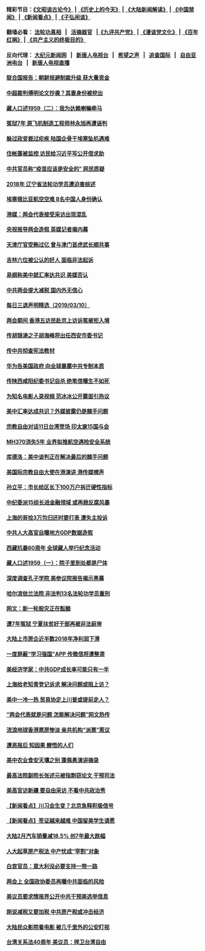 #### 精彩节目：[《文昭谈古论今》](http://134.209.198.168/wenzhao) | [《历史上的今天》](http://134.209.198.168/today-in-history) | [《大陆新闻解读》](http://134.209.198.168/ntdtv-comedy) | [《中国禁闻》](http://134.209.198.168/ntdtv-news) | [《新闻看点》](http://134.209.198.168/news-insight) | [《子弘闲谈》](http://134.209.198.168/zihongxiantan/) 

 #### 翻墙必看： [法轮功真相](http://134.209.198.168:10000/videos/truth.html) &nbsp;&nbsp;|&nbsp;&nbsp; [活摘器官](http://134.209.198.168:10000/videos/res/Organs/) &nbsp;&nbsp;|[《九评共产党》](http://134.209.198.168:10000/videos/jiuping) | [《漫谈党文化》](http://134.209.198.168:10000/videos/mtdwh) | [《百年红祸》](http://134.209.198.168:10000/videos/bnhh) | [《共产主义的终极目的》](http://134.209.198.168:10000/videos/res/zjmd) 

 #### 反向代理： [大纪元新闻网](http://134.209.198.168:10080/) &nbsp;&nbsp;|&nbsp;&nbsp; [新唐人电视台](http://134.209.198.168:8000/) &nbsp;&nbsp;|&nbsp;&nbsp; [希望之声](http://134.209.198.168:8200/) &nbsp;&nbsp;|&nbsp;&nbsp; [追查国际](http://134.209.198.168:10010/) &nbsp;&nbsp;|&nbsp;&nbsp; [自由亚洲电台](http://134.209.198.168:9800/) &nbsp;&nbsp;|&nbsp;&nbsp; [新唐人电视直播](http://134.209.198.168/) 

#### [联合国报告：朝鲜规避制裁升级 获大量资金](../pages/nsc413/n11105689.md?t=03111536) 

#### [中超裁判傅明论文抄袭？其妻身份被挖出](../pages/nsc413/n11104905.md?t=03111536) 

#### [藏人口述1959（二）：我为达赖喇嘛牵马](../pages/nsc413/n11105653.md?t=03111536) 

#### [冤狱7年 原飞机制造工程师林永旭再遭诬判](../pages/nsc413/n11102848.md?t=03111536) 

#### [躲过政变捱过疟疾 陆国企骨干埃塞坠机遇难](../pages/nsc413/n11105454.md?t=03111536) 


#### [住帐蓬被监控 访民给习近平写公开信求助](../pages/nsc413/n11104615.md?t=03111536) 

#### [中共官员称“疫苗应该是安全的” 网民质疑](../pages/nsc413/n11105386.md?t=03111536) 

#### [2018年 辽宁省法轮功学员遭迫害综述](../pages/nsc413/n11090771.md?t=03111536) 

#### [埃塞俄比亚航空空难 8名中国人身份确认](../pages/nsc413/n11104486.md?t=03111536) 

#### [港媒：两会代表接受采访出现混乱](../pages/nsc413/n11104617.md?t=03111536) 

#### [央视报导两会造假 英媒记者揭内幕](../pages/nsc413/n11104469.md?t=03111536) 

#### [天津厅官受贿过亿 曾与津门首虎武长顺共事](../pages/nsc413/n11104151.md?t=03111536) 

#### [吉林六位被公认的好人 面临非法起诉](../pages/nsc413/n11102972.md?t=03111536) 

#### [易纲称美中就汇率达共识 美媒否认](../pages/nsc413/n11103848.md?t=03111536) 

#### [中共两会提大减税 国内外无信心](../pages/nsc413/n11096521.md?t=03111536) 

#### [每日三退声明精选（2019/03/10）](../pages/nsc413/n11104457.md?t=03111536) 

#### [两会期间 香港五访民赴京上访诉冤被拒入境](../pages/nsc413/n11104138.md?t=03111536) 

#### [传胡锦涛之子胡海峰将出任西安市委书记](../pages/nsc413/n11104161.md?t=03111536) 

#### [传中共彻查宪法教材](../pages/nsc413/n11101437.md?t=03111536) 

#### [华为告美国政府 向全球暴露中共专制本质](../pages/nsc413/n11103743.md?t=03111536) 

#### [传陕西咸阳纪委书记自杀 绝笔信曝生不如死](../pages/nsc413/n11103678.md?t=03111536) 

#### [为知名电影人录视频 范冰冰公开露面引热议](../pages/nsc413/n11103371.md?t=03111536) 

#### [美中汇率达成共识？外媒披露仍是棘手问题](../pages/nsc413/n11103529.md?t=03111536) 

#### [宗教自由对话11日台湾登场 印太逾15国与会](../pages/nsc413/n11102820.md?t=03111536) 

#### [MH370消失5年 业界拟推航空遇险安全系统](../pages/nsc413/n11103561.md?t=03111536) 

#### [库德洛：美中谈判正在解决最后的棘手问题](../pages/nsc413/n11103536.md?t=03111536) 

#### [美国际宗教自由大使在港演讲 港传媒噤声](../pages/nsc413/n11103544.md?t=03111536) 

#### [孙立平：市长给区长下100万户拆迁硬性指标](../pages/nsc413/n11103448.md?t=03111536) 

#### [中纪委派15组长进金融领域 或再掀反腐风暴](../pages/nsc413/n11103497.md?t=03111536) 

#### [上海的哥捡3万包归还时要打表 遭失主投诉](../pages/nsc413/n11103137.md?t=03111536) 

#### [中共人大高官自曝地方GDP数据造假](../pages/nsc413/n11103146.md?t=03111536) 

#### [西藏抗暴60周年 全球藏人举行纪念活动](../pages/nsc413/n11103138.md?t=03111536) 

#### [藏人口述1959（一）：院子里到处都是尸体](../pages/nsc413/n11103087.md?t=03111536) 


#### [深度调查孔子学院 美参议院报告揭示黑幕](../pages/nsc413/n11100131.md?t=03111536) 

#### [哈尔滨依兰法院 非法判13名法轮功学员重刑](../pages/nsc413/n11102327.md?t=03111536) 

#### [网文：新一轮股灾正在酝酿](../pages/nsc413/n11102650.md?t=03111536) 

#### [遭7年冤狱 宁夏扶贫好干部再被非法庭审](../pages/nsc413/n11102412.md?t=03111536) 

#### [大陆上市房企近半数2018年净利润下滑](../pages/nsc413/n11102353.md?t=03111536) 

#### [一度屏蔽“学习强国”APP 传微信将遭整肃](../pages/nsc413/n11102032.md?t=03111536) 

#### [美经济学家：中共GDP成长率可能只有一半](../pages/nsc413/n11102461.md?t=03111536) 

#### [上海给老知青登记诉求 解决问题或阻上访？](../pages/nsc413/n11102106.md?t=03111536) 

#### [美中一冷一热 贸易协定上川普或提前走人？](../pages/nsc413/n11102055.md?t=03111536) 

#### [“两会代表就是问题 怎能解决问题”网文热传](../pages/nsc413/n11102039.md?t=03111536) 

#### [流浪地球香港票房惨淡 亲共机构“派票”惹议](../pages/nsc413/n11101887.md?t=03111536) 

#### [遭恶报后 知因果 醒悟的人们](../pages/nsc413/n11088531.md?t=03111536) 

#### [美中农业食安天壤之别 蓬佩奥演讲摘录](../pages/nsc413/n11102067.md?t=03111536) 

#### [最高法院副院长张述元被指剽窃论文 干预司法](../pages/nsc413/n11101829.md?t=03111536) 

#### [美高官访新疆 要自由采访 不看中共政治秀](../pages/nsc413/n11101835.md?t=03111536) 

#### [【新闻看点】川习会生变？北京急释积极信号](../pages/nsc413/n11101718.md?t=03111536) 

#### [【新闻看点】签证越来越难 中国留美学生请愿](../pages/nsc413/n11101670.md?t=03111536) 

#### [大陆2月汽车销量减18.5% 创7年最大跌幅](../pages/nsc413/n11101660.md?t=03111536) 

#### [人大起草房产税法 中产忧成“宰割”对象](../pages/nsc413/n11101800.md?t=03111536) 

#### [白宫官员：意大利没必要支持一带一路](../pages/nsc413/n11101722.md?t=03111536) 

#### [两会上 全国政协委员再曝中共面临的风险](../pages/nsc413/n11101650.md?t=03111536) 

#### [美议员要求情报界公开中共干预美选举信息](../pages/nsc413/n11101681.md?t=03111536) 

#### [刚说减税又要加税 中共房产税或冲击经济](../pages/nsc413/n11101560.md?t=03111536) 

#### [大陆民众影院看电影 被几千里外的公安盯视](../pages/nsc413/n11101527.md?t=03111536) 

#### [台湾关系法40周年 美议员：捍卫台湾自由](../pages/nsc413/n11101525.md?t=03111536) 

